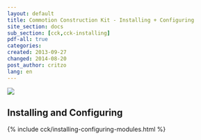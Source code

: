 ```yaml
---
layout: default
title: Commotion Construction Kit - Installing + Configuring
site_section: docs
sub_section: [cck,cck-installing]
pdf-all: true
categories: 
created: 2013-09-27
changed: 2014-08-20
post_author: critzo
lang: en
---
```

<p><img src="/files/CCK_CommonConfigs_Intro.png"><p>
<section>
<h2>Installing and Configuring</h2>
{% include cck/installing-configuring-modules.html %}
</section>
 
